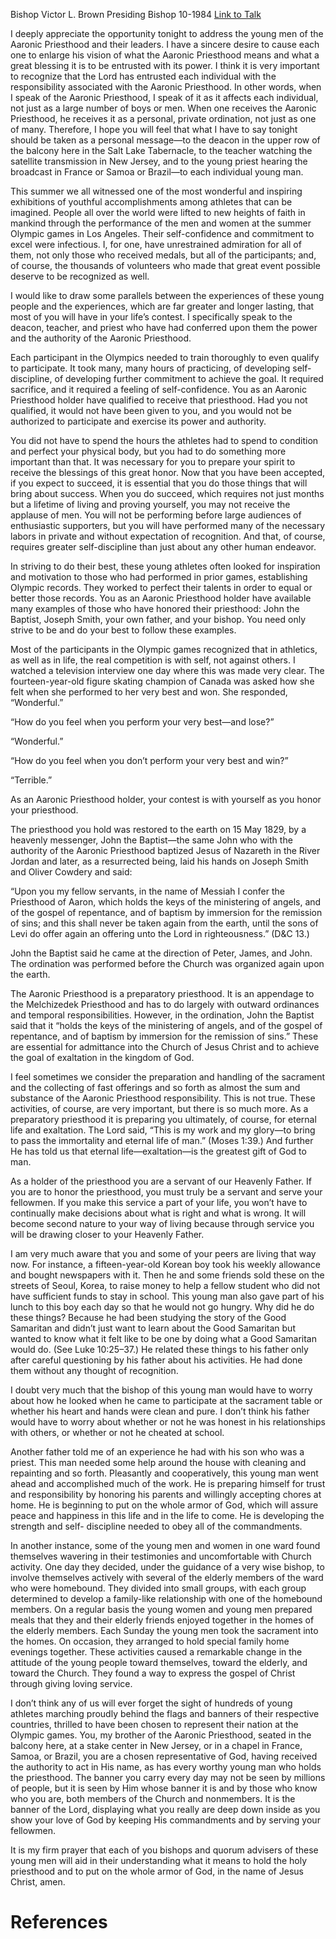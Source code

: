 Bishop Victor L. Brown
Presiding Bishop
10-1984
[Link to Talk](https://www.churchofjesuschrist.org/study/general-conference/1984/10/the-banner-of-the-lord?lang=eng)

I deeply appreciate the opportunity tonight to address the young men of the Aaronic Priesthood and their leaders. I have a sincere desire to cause each one to enlarge his vision of what the Aaronic Priesthood means and what a great blessing it is to be entrusted with its power. I think it is very important to recognize that the Lord has entrusted each individual with the responsibility associated with the Aaronic Priesthood. In other words, when I speak of the Aaronic Priesthood, I speak of it as it affects each individual, not just as a large number of boys or men. When one receives the Aaronic Priesthood, he receives it as a personal, private ordination, not just as one of many. Therefore, I hope you will feel that what I have to say tonight should be taken as a personal message—to the deacon in the upper row of the balcony here in the Salt Lake Tabernacle, to the teacher watching the satellite transmission in New Jersey, and to the young priest hearing the broadcast in France or Samoa or Brazil—to each individual young man.

This summer we all witnessed one of the most wonderful and inspiring exhibitions of youthful accomplishments among athletes that can be imagined. People all over the world were lifted to new heights of faith in mankind through the performance of the men and women at the summer Olympic games in Los Angeles. Their self-confidence and commitment to excel were infectious. I, for one, have unrestrained admiration for all of them, not only those who received medals, but all of the participants; and, of course, the thousands of volunteers who made that great event possible deserve to be recognized as well.

I would like to draw some parallels between the experiences of these young people and the experiences, which are far greater and longer lasting, that most of you will have in your life’s contest. I specifically speak to the deacon, teacher, and priest who have had conferred upon them the power and the authority of the Aaronic Priesthood.

Each participant in the Olympics needed to train thoroughly to even qualify to participate. It took many, many hours of practicing, of developing self-discipline, of developing further commitment to achieve the goal. It required sacrifice, and it required a feeling of self-confidence. You as an Aaronic Priesthood holder have qualified to receive that priesthood. Had you not qualified, it would not have been given to you, and you would not be authorized to participate and exercise its power and authority.

You did not have to spend the hours the athletes had to spend to condition and perfect your physical body, but you had to do something more important than that. It was necessary for you to prepare your spirit to receive the blessings of this great honor. Now that you have been accepted, if you expect to succeed, it is essential that you do those things that will bring about success. When you do succeed, which requires not just months but a lifetime of living and proving yourself, you may not receive the applause of men. You will not be performing before large audiences of enthusiastic supporters, but you will have performed many of the necessary labors in private and without expectation of recognition. And that, of course, requires greater self-discipline than just about any other human endeavor.

In striving to do their best, these young athletes often looked for inspiration and motivation to those who had performed in prior games, establishing Olympic records. They worked to perfect their talents in order to equal or better those records. You as an Aaronic Priesthood holder have available many examples of those who have honored their priesthood: John the Baptist, Joseph Smith, your own father, and your bishop. You need only strive to be and do your best to follow these examples.

Most of the participants in the Olympic games recognized that in athletics, as well as in life, the real competition is with self, not against others. I watched a television interview one day where this was made very clear. The fourteen-year-old figure skating champion of Canada was asked how she felt when she performed to her very best and won. She responded, “Wonderful.”

“How do you feel when you perform your very best—and lose?”

“Wonderful.”

“How do you feel when you don’t perform your very best and win?”

“Terrible.”

As an Aaronic Priesthood holder, your contest is with yourself as you honor your priesthood.

The priesthood you hold was restored to the earth on 15 May 1829, by a heavenly messenger, John the Baptist—the same John who with the authority of the Aaronic Priesthood baptized Jesus of Nazareth in the River Jordan and later, as a resurrected being, laid his hands on Joseph Smith and Oliver Cowdery and said:

“Upon you my fellow servants, in the name of Messiah I confer the Priesthood of Aaron, which holds the keys of the ministering of angels, and of the gospel of repentance, and of baptism by immersion for the remission of sins; and this shall never be taken again from the earth, until the sons of Levi do offer again an offering unto the Lord in righteousness.” (D&C 13.)

John the Baptist said he came at the direction of Peter, James, and John. The ordination was performed before the Church was organized again upon the earth.

The Aaronic Priesthood is a preparatory priesthood. It is an appendage to the Melchizedek Priesthood and has to do largely with outward ordinances and temporal responsibilities. However, in the ordination, John the Baptist said that it “holds the keys of the ministering of angels, and of the gospel of repentance, and of baptism by immersion for the remission of sins.” These are essential for admittance into the Church of Jesus Christ and to achieve the goal of exaltation in the kingdom of God.

I feel sometimes we consider the preparation and handling of the sacrament and the collecting of fast offerings and so forth as almost the sum and substance of the Aaronic Priesthood responsibility. This is not true. These activities, of course, are very important, but there is so much more. As a preparatory priesthood it is preparing you ultimately, of course, for eternal life and exaltation. The Lord said, “This is my work and my glory—to bring to pass the immortality and eternal life of man.” (Moses 1:39.) And further He has told us that eternal life—exaltation—is the greatest gift of God to man.

As a holder of the priesthood you are a servant of our Heavenly Father. If you are to honor the priesthood, you must truly be a servant and serve your fellowmen. If you make this service a part of your life, you won’t have to continually make decisions about what is right and what is wrong. It will become second nature to your way of living because through service you will be drawing closer to your Heavenly Father.

I am very much aware that you and some of your peers are living that way now. For instance, a fifteen-year-old Korean boy took his weekly allowance and bought newspapers with it. Then he and some friends sold these on the streets of Seoul, Korea, to raise money to help a fellow student who did not have sufficient funds to stay in school. This young man also gave part of his lunch to this boy each day so that he would not go hungry. Why did he do these things? Because he had been studying the story of the Good Samaritan and didn’t just want to learn about the Good Samaritan but wanted to know what it felt like to be one by doing what a Good Samaritan would do. (See Luke 10:25–37.) He related these things to his father only after careful questioning by his father about his activities. He had done them without any thought of recognition.

I doubt very much that the bishop of this young man would have to worry about how he looked when he came to participate at the sacrament table or whether his heart and hands were clean and pure. I don’t think his father would have to worry about whether or not he was honest in his relationships with others, or whether or not he cheated at school.

Another father told me of an experience he had with his son who was a priest. This man needed some help around the house with cleaning and repainting and so forth. Pleasantly and cooperatively, this young man went ahead and accomplished much of the work. He is preparing himself for trust and responsibility by honoring his parents and willingly accepting chores at home. He is beginning to put on the whole armor of God, which will assure peace and happiness in this life and in the life to come. He is developing the strength and self- discipline needed to obey all of the commandments.

In another instance, some of the young men and women in one ward found themselves wavering in their testimonies and uncomfortable with Church activity. One day they decided, under the guidance of a very wise bishop, to involve themselves actively with several of the elderly members of the ward who were homebound. They divided into small groups, with each group determined to develop a family-like relationship with one of the homebound members. On a regular basis the young women and young men prepared meals that they and their elderly friends enjoyed together in the homes of the elderly members. Each Sunday the young men took the sacrament into the homes. On occasion, they arranged to hold special family home evenings together. These activities caused a remarkable change in the attitude of the young people toward themselves, toward the elderly, and toward the Church. They found a way to express the gospel of Christ through giving loving service.

I don’t think any of us will ever forget the sight of hundreds of young athletes marching proudly behind the flags and banners of their respective countries, thrilled to have been chosen to represent their nation at the Olympic games. You, my brother of the Aaronic Priesthood, seated in the balcony here, at a stake center in New Jersey, or in a chapel in France, Samoa, or Brazil, you are a chosen representative of God, having received the authority to act in His name, as has every worthy young man who holds the priesthood. The banner you carry every day may not be seen by millions of people, but it is seen by Him whose banner it is and by those who know who you are, both members of the Church and nonmembers. It is the banner of the Lord, displaying what you really are deep down inside as you show your love of God by keeping His commandments and by serving your fellowmen.

It is my firm prayer that each of you bishops and quorum advisers of these young men will aid in their understanding what it means to hold the holy priesthood and to put on the whole armor of God, in the name of Jesus Christ, amen.

# References
